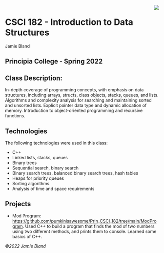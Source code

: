 <img src="assets/logo.png" align="right" />

# CSCI 182 - Introduction to Data Structures
Jamie Bland

Principia College - Spring 2022
---
## Class Description:
In-depth coverage of programming concepts, with emphasis on data structures, including arrays, structs, class objects, stacks, queues, and lists. Algorithms and complexity analysis for searching and maintaining sorted and unsorted lists. Explicit pointer data type and dynamic allocation of memory. Introduction to object-oriented programming and recursive functions. 

## Technologies
The following technologies were used in this class:
- C++
- Linked lists, stacks, queues
- Binary trees
- Sequential search, binary search
- Binary search trees, balanced binary search trees, hash tables
- Heaps for priority queues
- Sorting algorithms
- Analysis of time and space requirements

## Projects
[//]: # (I looked up a way to write comments that don't render in the HTML output, and this was the best way according to the internet, so I used them to keep the template here)

[//]: # (- A list of projects found within this repository, followed by a link to each, and description. For example:)

- Mod Program: https://github.com/pumkinisawesome/Prin_CSCI_182/tree/main/ModProgram. 
  Used C++ to build a program that finds the mod of two numbers using two different methods, and prints them to console. Learned some basics of C++. 

[//]: # (- Could also link to projects outside Github, if desired)


*©2022 Jamie Bland*